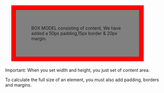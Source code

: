 <div style = "
  width: 300px;
  border: 15px solid red;
  padding: 50px;
  margin: 20px;
  background-color:grey">BOX MODEL consisting of content, We have added a 50px padding,15px border & 20px margin.</div>

Important: When you set width and height, you just set of content area. 

To calculate the full size of an element, you must also add padding, borders and margins.